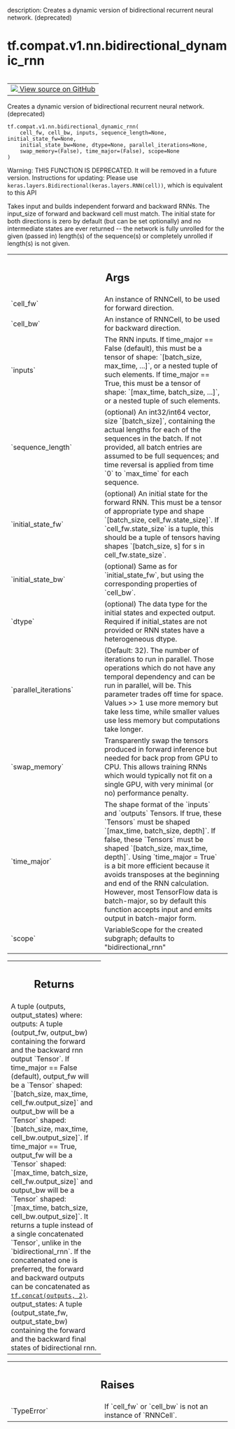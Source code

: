 description: Creates a dynamic version of bidirectional recurrent neural network. (deprecated)

<div itemscope itemtype="http://developers.google.com/ReferenceObject">
<meta itemprop="name" content="tf.compat.v1.nn.bidirectional_dynamic_rnn" />
<meta itemprop="path" content="Stable" />
</div>

# tf.compat.v1.nn.bidirectional_dynamic_rnn

<!-- Insert buttons and diff -->

<table class="tfo-notebook-buttons tfo-api nocontent" align="left">
<td>
  <a target="_blank" href="https://github.com/tensorflow/tensorflow/blob/r2.2/tensorflow/python/ops/rnn.py#L360-L514">
    <img src="https://www.tensorflow.org/images/GitHub-Mark-32px.png" />
    View source on GitHub
  </a>
</td>
</table>



Creates a dynamic version of bidirectional recurrent neural network. (deprecated)

<pre class="devsite-click-to-copy prettyprint lang-py tfo-signature-link">
<code>tf.compat.v1.nn.bidirectional_dynamic_rnn(
    cell_fw, cell_bw, inputs, sequence_length=None, initial_state_fw=None,
    initial_state_bw=None, dtype=None, parallel_iterations=None,
    swap_memory=(False), time_major=(False), scope=None
)
</code></pre>



<!-- Placeholder for "Used in" -->

Warning: THIS FUNCTION IS DEPRECATED. It will be removed in a future version.
Instructions for updating:
Please use `keras.layers.Bidirectional(keras.layers.RNN(cell))`, which is equivalent to this API

Takes input and builds independent forward and backward RNNs. The input_size
of forward and backward cell must match. The initial state for both directions
is zero by default (but can be set optionally) and no intermediate states are
ever returned -- the network is fully unrolled for the given (passed in)
length(s) of the sequence(s) or completely unrolled if length(s) is not
given.

<!-- Tabular view -->
 <table class="responsive fixed orange">
<colgroup><col width="214px"><col></colgroup>
<tr><th colspan="2"><h2 class="add-link">Args</h2></th></tr>

<tr>
<td>
`cell_fw`
</td>
<td>
An instance of RNNCell, to be used for forward direction.
</td>
</tr><tr>
<td>
`cell_bw`
</td>
<td>
An instance of RNNCell, to be used for backward direction.
</td>
</tr><tr>
<td>
`inputs`
</td>
<td>
The RNN inputs.
If time_major == False (default), this must be a tensor of shape:
`[batch_size, max_time, ...]`, or a nested tuple of such elements.
If time_major == True, this must be a tensor of shape: `[max_time,
batch_size, ...]`, or a nested tuple of such elements.
</td>
</tr><tr>
<td>
`sequence_length`
</td>
<td>
(optional) An int32/int64 vector, size `[batch_size]`,
containing the actual lengths for each of the sequences in the batch. If
not provided, all batch entries are assumed to be full sequences; and time
reversal is applied from time `0` to `max_time` for each sequence.
</td>
</tr><tr>
<td>
`initial_state_fw`
</td>
<td>
(optional) An initial state for the forward RNN. This must
be a tensor of appropriate type and shape `[batch_size,
cell_fw.state_size]`. If `cell_fw.state_size` is a tuple, this should be a
tuple of tensors having shapes `[batch_size, s] for s in
cell_fw.state_size`.
</td>
</tr><tr>
<td>
`initial_state_bw`
</td>
<td>
(optional) Same as for `initial_state_fw`, but using the
corresponding properties of `cell_bw`.
</td>
</tr><tr>
<td>
`dtype`
</td>
<td>
(optional) The data type for the initial states and expected output.
Required if initial_states are not provided or RNN states have a
heterogeneous dtype.
</td>
</tr><tr>
<td>
`parallel_iterations`
</td>
<td>
(Default: 32).  The number of iterations to run in
parallel.  Those operations which do not have any temporal dependency and
can be run in parallel, will be.  This parameter trades off time for
space.  Values >> 1 use more memory but take less time, while smaller
values use less memory but computations take longer.
</td>
</tr><tr>
<td>
`swap_memory`
</td>
<td>
Transparently swap the tensors produced in forward inference
but needed for back prop from GPU to CPU.  This allows training RNNs which
would typically not fit on a single GPU, with very minimal (or no)
performance penalty.
</td>
</tr><tr>
<td>
`time_major`
</td>
<td>
The shape format of the `inputs` and `outputs` Tensors. If true,
these `Tensors` must be shaped `[max_time, batch_size, depth]`. If false,
these `Tensors` must be shaped `[batch_size, max_time, depth]`. Using
`time_major = True` is a bit more efficient because it avoids transposes
at the beginning and end of the RNN calculation.  However, most TensorFlow
data is batch-major, so by default this function accepts input and emits
output in batch-major form.
</td>
</tr><tr>
<td>
`scope`
</td>
<td>
VariableScope for the created subgraph; defaults to
"bidirectional_rnn"
</td>
</tr>
</table>



<!-- Tabular view -->
 <table class="responsive fixed orange">
<colgroup><col width="214px"><col></colgroup>
<tr><th colspan="2"><h2 class="add-link">Returns</h2></th></tr>
<tr class="alt">
<td colspan="2">
A tuple (outputs, output_states) where:
outputs: A tuple (output_fw, output_bw) containing the forward and
the backward rnn output `Tensor`.
If time_major == False (default),
output_fw will be a `Tensor` shaped:
`[batch_size, max_time, cell_fw.output_size]`
and output_bw will be a `Tensor` shaped:
`[batch_size, max_time, cell_bw.output_size]`.
If time_major == True,
output_fw will be a `Tensor` shaped:
`[max_time, batch_size, cell_fw.output_size]`
and output_bw will be a `Tensor` shaped:
`[max_time, batch_size, cell_bw.output_size]`.
It returns a tuple instead of a single concatenated `Tensor`, unlike
in the `bidirectional_rnn`. If the concatenated one is preferred,
the forward and backward outputs can be concatenated as
<a href="../../../../tf/concat.md"><code>tf.concat(outputs, 2)</code></a>.
output_states: A tuple (output_state_fw, output_state_bw) containing
the forward and the backward final states of bidirectional rnn.
</td>
</tr>

</table>



<!-- Tabular view -->
 <table class="responsive fixed orange">
<colgroup><col width="214px"><col></colgroup>
<tr><th colspan="2"><h2 class="add-link">Raises</h2></th></tr>

<tr>
<td>
`TypeError`
</td>
<td>
If `cell_fw` or `cell_bw` is not an instance of `RNNCell`.
</td>
</tr>
</table>

